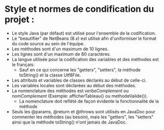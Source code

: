 # Style et normes de condification du projet :

* Le style Java (par défaut) est utilisé pour l'ensemble de la codification. 
* Le "beautifier" de NetBeans (8.x) est utilisé afin d'uniformiser le format du code source au sein de l'équipe.
* Les méthodes sont d'un maximum de 10 lignes.
* Les lignes sont d'un maximum de 80 caractères.
* La langue utilisée pour la codification des variables et des méthodes est le français:
  * Sauf en ce qui concerne les "getters", "setters", la méthode toString() et la classe Utf8File.
* Les attributs et variables de classes déclarés au début de celle-ci.
* Les variables locales sont déclarées au début des méthodes.
* La nomenclature des méthodes est *verbeComplement* ou *nomComplement* (Exemple: afficherTableau() ou methodeValide()).
  * La nomenclature doit reflété de façon évidente la fonctionnalité de la méthode
* Seuls les @params, @return et @throws sont utilisés en JavaDoc pour commenter les méthodes (au besoin), mais les "getters", les "setters" ainsi que la méthode toString() n'ont jamais de JavaDoc.
